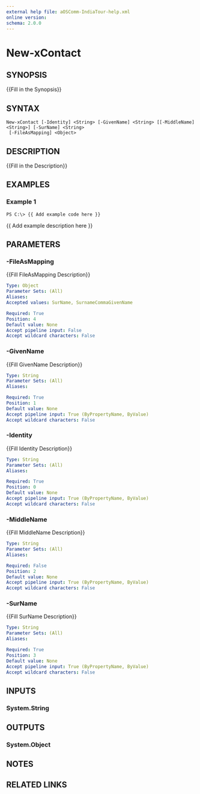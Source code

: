 ```yaml
---
external help file: aOSComm-IndiaTour-help.xml
online version: 
schema: 2.0.0
---
```


# New-xContact

## SYNOPSIS
{{Fill in the Synopsis}}

## SYNTAX

```
New-xContact [-Identity] <String> [-GivenName] <String> [[-MiddleName] <String>] [-SurName] <String>
 [-FileAsMapping] <Object>
```

## DESCRIPTION
{{Fill in the Description}}

## EXAMPLES

### Example 1
```
PS C:\> {{ Add example code here }}
```

{{ Add example description here }}

## PARAMETERS

### -FileAsMapping
{{Fill FileAsMapping Description}}

```yaml
Type: Object
Parameter Sets: (All)
Aliases: 
Accepted values: SurName, SurnameCommaGivenName

Required: True
Position: 4
Default value: None
Accept pipeline input: False
Accept wildcard characters: False
```

### -GivenName
{{Fill GivenName Description}}

```yaml
Type: String
Parameter Sets: (All)
Aliases: 

Required: True
Position: 1
Default value: None
Accept pipeline input: True (ByPropertyName, ByValue)
Accept wildcard characters: False
```

### -Identity
{{Fill Identity Description}}

```yaml
Type: String
Parameter Sets: (All)
Aliases: 

Required: True
Position: 0
Default value: None
Accept pipeline input: True (ByPropertyName, ByValue)
Accept wildcard characters: False
```

### -MiddleName
{{Fill MiddleName Description}}

```yaml
Type: String
Parameter Sets: (All)
Aliases: 

Required: False
Position: 2
Default value: None
Accept pipeline input: True (ByPropertyName, ByValue)
Accept wildcard characters: False
```

### -SurName
{{Fill SurName Description}}

```yaml
Type: String
Parameter Sets: (All)
Aliases: 

Required: True
Position: 3
Default value: None
Accept pipeline input: True (ByPropertyName, ByValue)
Accept wildcard characters: False
```

## INPUTS

### System.String


## OUTPUTS

### System.Object

## NOTES

## RELATED LINKS

